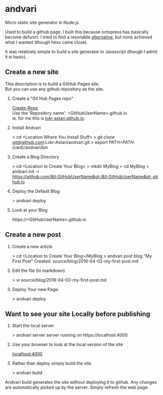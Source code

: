 # andvari
Micro static site generator in Node.js

Used to build a github page.
I built this because octopress has basically become defunct. I tried to find a resonable [alternative](https://www.staticgen.com/), but none achieved what I wanted (though hexo came close).

It was relatively simple to build a site generator in Javascript (though I admit it is basic).

## Create a new site

This description is to build a GitHub Pages site.  
But you can use any github repository as the site.

1. Create a "Git Hub Pages repo"

      [Create-Repo](https://github.com/new)  
      Use the 'Repository name': &lt;GitHubUserName&gt;.github.io  
      ie. for me this is [loki-astari.github.io](https://github.com/Loki-Astari/loki-astari.github.io).  

2. Install Andvari

      &gt; cd &lt;Location Where You Install Stuff&gt;
      &gt; git clone git@github.com:Loki-Astari/andvari.git
      &gt; export PATH=${PATH}:$(cwd)/andvari/bin
      
3. Create a Blog Directory

      &gt; cd &lt;Location to Create Your Blog&gt;
      &gt; mkdir MyBlog
      &gt; cd MyBlog
      &gt; andvari init -r https://github.com/&lt;GitHubUserName&gt;/&lt;GitHubUserName&gt;.github.io
      
4. Deploy the Default Blog

      &gt; andvari deploy
      
5. Look at your Blog

      https://&lt;GitHubUserName&gt;.github.io

## Create a new post

1. Create a new article

      &gt; cd &lt;Location to Create Your Blog&gt;/MyBlog
      &gt; andvari post blog "My First Post"
      Created: source/blog/2018-04-02-my-first-post.md
      
2. Edit the file (In markdown)

      &gt; vi source/blog/2018-04-02-my-first-post.md
      
3. Deploy Your new Page:

      &gt; andvari deploy
      
## Want to see your site Locally before publishing

1. Start the local server

      &gt; andvari server
      server running on https://localhost:4000
      
2. Use your browser to look at the local version of the site

      [localhost:4000](https://localhost:4000)
      
3. Rather than deploy simply build the site.

      &gt; andvari build

Andvari build generates the site without deploying it to github. Any changes are automatically picked up by the server. Simply refresh the web page.
